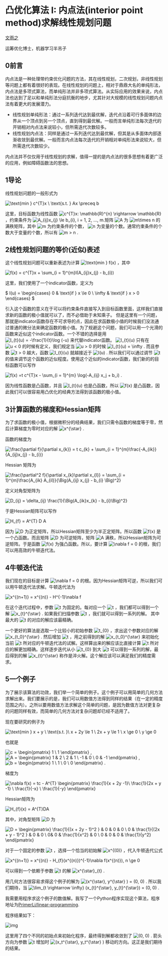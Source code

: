 # 凸优化算法 I: 内点法(interior point method)求解线性规划问题

[文雨之](https://www.zhihu.com/people/wen-yu-zhi-37)

运筹优化博士，机器学习半吊子

## **0前言**

内点法是一种处理带约束优化问题的方法，其在线性规划，二次规划，非线性规划等问题上都有着很好的表现。在线性规划的问题上，相对于鼎鼎大名的单纯形法，内点法是多项式算法，而单纯形法并非多项式算法。从实际应用的效果来说，内点法也达到了足以和单纯形法分庭抗衡的地步，尤其针对大规模的线性规划问题内点法有着更大的发展潜力。

- 线性规划单纯形法：通过一系列迭代达到最优解，迭代点沿着可行多面体的边界从一个顶点到另一个顶点，直到得到最优解。一般而言单纯形法每次迭代的开销相对内点法来说较小，但所需迭代次数较多。
- 线性规划内点法：同样是通过一系列迭代达到最优解，但其是从多面体内部逐渐收敛到最优解。一般而言内点法每次迭代的开销相对单纯形法来说较大，但所需迭代次数较少。

内点法并不仅仅用于线性规划的求解，值得一提的是内点法的很多思想有着更广泛的应用，例如障碍函数法的思想。



## **1导论**

线性规划问题的一般形式为

![\text{min } c^{T}x \\ \text{s.t. } Ax \preceq b](https://www.zhihu.com/equation?tex=%5Ctext%7Bmin+%7D+c%5E%7BT%7Dx+%5C%5C+%5Ctext%7Bs.t.+%7D+Ax+%5Cpreceq+b)

这里，目标函数为线性函数 ![c^{T}x: \mathbb{R}^{n} \rightarrow \mathbb{R}](https://www.zhihu.com/equation?tex=c%5E%7BT%7Dx%3A+%5Cmathbb%7BR%7D%5E%7Bn%7D+%5Crightarrow+%5Cmathbb%7BR%7D) ，约束条件为 ![A_{ij}x_{j} \le b_{i}, i = 1, 2, ..., m. ](https://www.zhihu.com/equation?tex=A_%7Bij%7Dx_%7Bj%7D+%5Cle+b_%7Bi%7D%2C+i+%3D+1%2C+2%2C+...%2C+m.+)矩阵 ![A](https://www.zhihu.com/equation?tex=A) 为 ![m\times n](https://www.zhihu.com/equation?tex=m%5Ctimes+n) 的满秩矩阵，其中 ![m](https://www.zhihu.com/equation?tex=m) 为约束条件的个数， ![n](https://www.zhihu.com/equation?tex=n) 为变量的个数。通常约束条件的个数大于变量的个数，所以有 ![m > n](https://www.zhihu.com/equation?tex=m+%3E+n) .



## **2线性规划问题的等价(近似)表述**

这个线性规划问题可以重新表述为计算 ![\text{min } f(x)](https://www.zhihu.com/equation?tex=%5Ctext%7Bmin+%7D+f%28x%29) ，其中

![f(x) = c^{T}x + \sum_{i = 1}^{m}I(A_{ij}x_{j} - b_{i})](https://www.zhihu.com/equation?tex=f%28x%29+%3D+c%5E%7BT%7Dx+%2B+%5Csum_%7Bi+%3D+1%7D%5E%7Bm%7DI%28A_%7Bij%7Dx_%7Bj%7D+-+b_%7Bi%7D%29)

这里，我们使用了一个indicator函数，定义为

$ I(u) = \begin{cases} 0 & \text{if } x \le 0 \\ \infty & \text{if } x > 0 \end{cases} $

引入这个函数的意义在于可以将约束条件直接写入到目标函数里面，这样我们直接求新的函数的极小值就可以了，而不必借助于未知乘子。 但是这里有一个问题，那就是indicator函数存在不可求导的点，因此在求函数极小值的时候我们没法通过普通的微分法来确定函数的极小值。为了规避这个问题，我们可以用一个光滑的函数来近似这个indicator函数。一个不错的选择是用 ![I_{t}(u) = -\frac{1}{t}\log (-u)](https://www.zhihu.com/equation?tex=I_%7Bt%7D%28u%29+%3D+-%5Cfrac%7B1%7D%7Bt%7D%5Clog+%28-u%29) 来代替indicator函数。 ![I_{t}(u)](https://www.zhihu.com/equation?tex=I_%7Bt%7D%28u%29) 只有在 ![u < 0](https://www.zhihu.com/equation?tex=u+%3C+0) 的时候有定义，我们规定当 ![u > 0](https://www.zhihu.com/equation?tex=u+%3E+0) 的时候 ![I_{t}(u) = \infty](https://www.zhihu.com/equation?tex=I_%7Bt%7D%28u%29+%3D+%5Cinfty) . 而且参数 ![t > 0](https://www.zhihu.com/equation?tex=t+%3E+0) 越大，函数 ![I_{t}(u)](https://www.zhihu.com/equation?tex=I_%7Bt%7D%28u%29) 就越接近于 ![I(u)](https://www.zhihu.com/equation?tex=I%28u%29) . 所以我们可以通过调节 ![t](https://www.zhihu.com/equation?tex=t) 的值来调节这个函数的近似程度。使用这个近似的indicator函数，我们新的的目标函数可以写作

![f(x) =t c^{T}x - \sum_{i = 1}^{m} \log(-A_{ij} x_j + b_i)](https://www.zhihu.com/equation?tex=f%28x%29+%3Dt+c%5E%7BT%7Dx+-+%5Csum_%7Bi+%3D+1%7D%5E%7Bm%7D+%5Clog%28-A_%7Bij%7D+x_j+%2B+b_i%29) .

因为线性函数是凸函数，并且 ![I_{t}(u)](https://www.zhihu.com/equation?tex=I_%7Bt%7D%28u%29) 也是凸函数，所以 ![f(x)](https://www.zhihu.com/equation?tex=f%28x%29) 是凸函数，因此我们可以很容易用凸优化的经典方法得到该函数的极小值。



## **3计算函数的梯度和Hessian矩阵**

为了求函数的极小值，根据微积分的经典结果，我们只需令函数的梯度等于零，然后计算梯度为零时对应的解 ![x^{\star}](https://www.zhihu.com/equation?tex=x%5E%7B%5Cstar%7D) .

函数的梯度为

![\frac{\partial f}{\partial x_{k}} = t c_{k} + \sum_{i = 1}^{m}\frac{-A_{ik}}{A_{ij}x_{j} - b_{i}}](https://www.zhihu.com/equation?tex=%5Cfrac%7B%5Cpartial+f%7D%7B%5Cpartial+x_%7Bk%7D%7D+%3D+t+c_%7Bk%7D+%2B+%5Csum_%7Bi+%3D+1%7D%5E%7Bm%7D%5Cfrac%7B-A_%7Bik%7D%7D%7BA_%7Bij%7Dx_%7Bj%7D+-+b_%7Bi%7D%7D)

Hessian 矩阵为

![\frac{\partial^2 f}{\partial x_{k}\partial x_{l}} = \sum_{i = 1}^{m}\frac{A_{ik} A_{il}}{\Big(A_{ij} x_{j} - b_{i} \Big)^2}](https://www.zhihu.com/equation?tex=%5Cfrac%7B%5Cpartial%5E2+f%7D%7B%5Cpartial+x_%7Bk%7D%5Cpartial+x_%7Bl%7D%7D+%3D+%5Csum_%7Bi+%3D+1%7D%5E%7Bm%7D%5Cfrac%7BA_%7Bik%7D+A_%7Bil%7D%7D%7B%5CBig%28A_%7Bij%7D+x_%7Bj%7D+-+b_%7Bi%7D+%5CBig%29%5E2%7D)

定义对角型矩阵为

![D_{ij} = \delta_{ij} \frac{1}{\Big(A_{ik}x_{k} - b_{i}\Big)^2}](https://www.zhihu.com/equation?tex=D_%7Bij%7D+%3D+%5Cdelta_%7Bij%7D+%5Cfrac%7B1%7D%7B%5CBig%28A_%7Bik%7Dx_%7Bk%7D+-+b_%7Bi%7D%5CBig%29%5E2%7D)

于是Hessian矩阵可以写作

![H_{f} = A^{T} D A](https://www.zhihu.com/equation?tex=H_%7Bf%7D+%3D+A%5E%7BT%7D+D+A)

因为 ![D](https://www.zhihu.com/equation?tex=D) 为正定矩阵，所以Hessian矩阵至少为半正定矩阵。所以函数 ![f(x)](https://www.zhihu.com/equation?tex=f%28x%29) 是一个凸函数。而且矩阵 ![D](https://www.zhihu.com/equation?tex=D) 为可逆矩阵，矩阵 ![A](https://www.zhihu.com/equation?tex=A) 满秩，所以Hessian矩阵为可逆矩阵。于是函数 ![f(x)](https://www.zhihu.com/equation?tex=f%28x%29) 为强凸函数。所以，要计算 ![\nabla f = 0](https://www.zhihu.com/equation?tex=%5Cnabla+f+%3D+0) 的根，我们可以用高效的牛顿迭代法。



## **4牛顿迭代法**

我们现在的目标是计算 ![\nabla f = 0](https://www.zhihu.com/equation?tex=%5Cnabla+f+%3D+0) 的根。因为Hessian矩阵可逆，所以我们可以用牛顿迭代法求解。牛顿迭代法为

![x^{(n+1)} = x^{(n)} - H^{-1}\nabla f](https://www.zhihu.com/equation?tex=x%5E%7B%28n%2B1%29%7D+%3D+x%5E%7B%28n%29%7D+-+H%5E%7B-1%7D%5Cnabla+f)

在这个迭代过程中，参数 ![t](https://www.zhihu.com/equation?tex=t) 为固定的。每对应一个 ![t](https://www.zhihu.com/equation?tex=t) ，我们都可以得到一个解 ![x_{t}^{\star}](https://www.zhihu.com/equation?tex=x_%7Bt%7D%5E%7B%5Cstar%7D) . 如果我们扫描参数 ![t](https://www.zhihu.com/equation?tex=t) ，我们就可以得到一系列的解。 其中最大的 ![t](https://www.zhihu.com/equation?tex=t) 的对应的解应该最精确。

一个更好的算法是选取一个比较小的初始参数 ![t_{0}](https://www.zhihu.com/equation?tex=t_%7B0%7D) ，求出这个参数对应的解 ![x_{t_0}^{\star}](https://www.zhihu.com/equation?tex=x_%7Bt_0%7D%5E%7B%5Cstar%7D) . 然后增加 ![t](https://www.zhihu.com/equation?tex=t) ，用之前得到的解 ![x_{t_0}^{\star}](https://www.zhihu.com/equation?tex=x_%7Bt_0%7D%5E%7B%5Cstar%7D) 来初始化当前 ![t](https://www.zhihu.com/equation?tex=t) 所对应的牛顿迭代法的试解。这样算出来的解应该比直接计算 ![t](https://www.zhihu.com/equation?tex=t) 所对应的解更加精确。这样逐步迭代从小 ![t_{0}](https://www.zhihu.com/equation?tex=t_%7B0%7D) 到大 ![t](https://www.zhihu.com/equation?tex=t) 可以得到一系列的解，最后得到的解 ![x_{t}^{\star}](https://www.zhihu.com/equation?tex=x_%7Bt%7D%5E%7B%5Cstar%7D) 称作是淬火解。这个解应该可以满足我们的精度需求。



## **5一个例子**

为了展示该算法的功效，我们举一个简单的例子。这个例子可以用简单的几何方法求解出来。我们要展示的是，我们可以用数值方法得到同样的结果（在一定的精度范围之内）。之所以要用数值方法求解这个简单的问题，是因为数值方法对更复杂的问题同样有效，而简单的几何方法对复杂问题却已经不适用了。

现在要研究的例子为

![\text{min } x + y \\ \text{s.t. }\\ x + 2y \le 1 \\ 2x + y \le 1 \\ x \ge 0 \\ y \ge 0](https://www.zhihu.com/equation?tex=%5Ctext%7Bmin+%7D+x+%2B+y+%5C%5C+%5Ctext%7Bs.t.+%7D%5C%5C+x+%2B+2y+%5Cle+1+%5C%5C+2x+%2B+y+%5Cle+1+%5C%5C+x+%5Cge+0+%5C%5C+y+%5Cge+0)

也就是

![c = \begin{pmatrix} 1 \\ 1 \end{pmatrix}](https://www.zhihu.com/equation?tex=c+%3D+%5Cbegin%7Bpmatrix%7D+1+%5C%5C+1+%5Cend%7Bpmatrix%7D) , ![A = \begin{pmatrix} 1 & 2 \\ 2 & 1 \\ -1 & 0 \\ 0 & -1 \end{pmatrix}](https://www.zhihu.com/equation?tex=A+%3D+%5Cbegin%7Bpmatrix%7D+1+%26+2+%5C%5C+2+%26+1+%5C%5C+-1+%26+0+%5C%5C+0+%26+-1+%5Cend%7Bpmatrix%7D) , ![b = \begin{pmatrix} 1 \\ 1 \\ 0 \\ 0 \end{pmatrix}](https://www.zhihu.com/equation?tex=b+%3D+%5Cbegin%7Bpmatrix%7D+1+%5C%5C+1+%5C%5C+0+%5C%5C+0+%5Cend%7Bpmatrix%7D) .

梯度为

![\nabla f(x) = tc - A^{T} \begin{pmatrix} \frac{1}{x + 2y -1}\\ \frac{1}{2x + y -1} \\ \frac{1}{-x} \\ \frac{1}{-y} \end{pmatrix}](https://www.zhihu.com/equation?tex=%5Cnabla+f%28x%29+%3D+tc+-+A%5E%7BT%7D+%5Cbegin%7Bpmatrix%7D+%5Cfrac%7B1%7D%7Bx+%2B+2y+-1%7D%5C%5C+%5Cfrac%7B1%7D%7B2x+%2B+y+-1%7D+%5C%5C+%5Cfrac%7B1%7D%7B-x%7D+%5C%5C+%5Cfrac%7B1%7D%7B-y%7D+%5Cend%7Bpmatrix%7D)

Hessian矩阵为

![H_{f}(x) = A^{T}DA](https://www.zhihu.com/equation?tex=H_%7Bf%7D%28x%29+%3D+A%5E%7BT%7DDA)

其中，对角型矩阵 ![D](https://www.zhihu.com/equation?tex=D) 为

![D = \begin{pmatrix} \frac{1}{(x + 2y - 1)^2 } & 0 & 0 & 0 \\ 0 & \frac{1}{(2x + y - 1)^2 } & 0 & 0 \\ 0& 0 & \frac{1}{x^2} & 0 \\ 0 & 0 & 0 & \frac{1}{y^2} \end{pmatrix}](https://www.zhihu.com/equation?tex=D+%3D+%5Cbegin%7Bpmatrix%7D+%5Cfrac%7B1%7D%7B%28x+%2B+2y+-+1%29%5E2+%7D+%26+0+%26+0+%26+0+%5C%5C+0+%26+%5Cfrac%7B1%7D%7B%282x+%2B+y+-+1%29%5E2+%7D+%26+0+%26+0+%5C%5C+0%26+0+%26+%5Cfrac%7B1%7D%7Bx%5E2%7D+%26+0+%5C%5C+0+%26+0+%26+0+%26+%5Cfrac%7B1%7D%7By%5E2%7D+%5Cend%7Bpmatrix%7D)

对于一个固定的参数 ![t](https://www.zhihu.com/equation?tex=t) ，选择一个恰当的初始解 ![x^{(0)}](https://www.zhihu.com/equation?tex=x%5E%7B%280%29%7D) ，代入牛顿迭代公式

![x^{(n+1)} = x^{(n)} - H_{f}(x^{(n)})^{-1}\nabla f(x^{(n)}), n \ge 0](https://www.zhihu.com/equation?tex=x%5E%7B%28n%2B1%29%7D+%3D+x%5E%7B%28n%29%7D+-+H_%7Bf%7D%28x%5E%7B%28n%29%7D%29%5E%7B-1%7D%5Cnabla+f%28x%5E%7B%28n%29%7D%29%2C+n+%5Cge+0)

可以得到一个依赖于参数 ![t](https://www.zhihu.com/equation?tex=t) 的解 ![x^{\star}_{t}](https://www.zhihu.com/equation?tex=x%5E%7B%5Cstar%7D_%7Bt%7D) .

用几何方法很容易求得这个例子的解为 ![(x^{\star}, y^{\star} ) = (0, 0)](https://www.zhihu.com/equation?tex=%28x%5E%7B%5Cstar%7D%2C+y%5E%7B%5Cstar%7D+%29+%3D+%280%2C+0%29) . 所以我们期待，当 ![\lim_{t \rightarrow \infty} (x_{t}^{\star}, y_{t}^{\star}) = (0, 0)](https://www.zhihu.com/equation?tex=%5Clim_%7Bt+%5Crightarrow+%5Cinfty%7D+%28x_%7Bt%7D%5E%7B%5Cstar%7D%2C+y_%7Bt%7D%5E%7B%5Cstar%7D%29+%3D+%280%2C+0%29) .

我需要用程序求这个例子的数值解。我写了一个Python程序实现这个算法，程序地址为[PrimerLi/linear-programming](http://link.zhihu.com/?target=https%3A//github.com/PrimerLi/linear-programming).



程序结果如下：

![img](https://pic1.zhimg.com/80/v2-e195ecd42390c3cfe31a43f97c1a0f50_hd.jpg)

这里用了四个不同的初始点来初始化程序，最终得到解都收敛到了 ![(0, 0)](https://www.zhihu.com/equation?tex=%280%2C+0%29) . 箭头方向为参数 ![t](https://www.zhihu.com/equation?tex=t) 增加时 ![(x_t^{\star}, y_t^{\star} )](https://www.zhihu.com/equation?tex=%28x_t%5E%7B%5Cstar%7D%2C+y_t%5E%7B%5Cstar%7D+%29) 移动的方向。这正是我们期待的结果。



